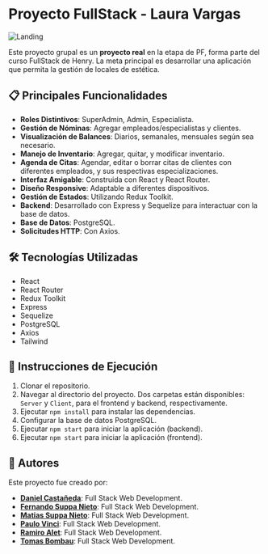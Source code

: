 # Proyecto FullStack - Laura Vargas

![Landing](laura-vargas/Client/src/assets/Captura%20de%20pantalla%202024-01-11%20150743.png)

Este proyecto grupal es un **proyecto real** en la etapa de PF, forma parte del curso FullStack de Henry. La meta principal es desarrollar una aplicación que permita la gestión de locales de estética.

## 📋 Principales Funcionalidades

- **Roles Distintivos**: SuperAdmin, Admin, Especialista.
- **Gestión de Nóminas**: Agregar empleados/especialistas y clientes.
- **Visualización de Balances**: Diarios, semanales, mensuales según sea necesario.
- **Manejo de Inventario**: Agregar, quitar, y modificar inventario.
- **Agenda de Citas**: Agendar, editar o borrar citas de clientes con diferentes empleados, y sus respectivas especializaciones.
- **Interfaz Amigable**: Construida con React y React Router.
- **Diseño Responsive**: Adaptable a diferentes dispositivos.
- **Gestión de Estados**: Utilizando Redux Toolkit.
- **Backend**: Desarrollado con Express y Sequelize para interactuar con la base de datos.
- **Base de Datos**: PostgreSQL.
- **Solicitudes HTTP**: Con Axios.

## 🛠️ Tecnologías Utilizadas

- React
- React Router
- Redux Toolkit
- Express
- Sequelize
- PostgreSQL
- Axios
- Tailwind

## 🚀 Instrucciones de Ejecución

1. Clonar el repositorio.
2. Navegar al directorio del proyecto. Dos carpetas están disponibles: `Server` y `Client`, para el frontend y backend, respectivamente.
3. Ejecutar `npm install` para instalar las dependencias.
4. Configurar la base de datos PostgreSQL.
5. Ejecutar `npm start` para iniciar la aplicación (backend).
6. Ejecutar `npm start` para iniciar la aplicación (frontend).

## 👥 Autores

Este proyecto fue creado por:

- [**Daniel Castañeda**](https://www.linkedin.com/in/luis-daniel-casta%C3%B1eda-abanto-5b3119216/): Full Stack Web Development.
- [**Fernando Suppa Nieto**](https://www.linkedin.com/in/fernando-suppa-nieto/): Full Stack Web Development.
- [**Matias Suppa Nieto**](https://www.linkedin.com/in/matias-nicolas-suppa-nieto-139b6b234/): Full Stack Web Development.
- [**Paulo Vinci**](https://www.linkedin.com/in/paulo-damian-vinci/): Full Stack Web Development.
- [**Ramiro Alet**](https://www.linkedin.com/in/ramiro-alet/): Full Stack Web Development.
- [**Tomas Bombau**](https://www.linkedin.com/in/tom%C3%A1s-ignacio-bombau-049a52139/): Full Stack Web Development.
